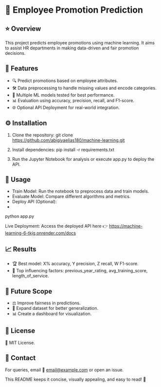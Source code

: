 # 🚀 Employee Promotion Prediction

## ⭐️ Overview
This project predicts employee promotions using machine learning. It aims to assist HR departments in making data-driven and fair promotion decisions.

## 📌 Features
- 🔍 Predict promotions based on employee attributes.
- 🛠 Data preprocessing to handle missing values and encode categories.
- 🤖 Multiple ML models tested for best performance.
- 📊 Evaluation using accuracy, precision, recall, and F1-score.
- 🌐 Optional API Deployment for real-world integration.

## ⚙️ Installation
1. Clone the repository:
git clone https://github.com/abigiyaelias180/machine-learning.git

2. Install dependencies:
pip install -r requirements.txt
3. Run the Jupyter Notebook for analysis or execute app.py to deploy the API.

## 🚀 Usage
- Train Model: Run the notebook to preprocess data and train models.
- Evaluate Model: Compare different algorithms and metrics.
- Deploy API (Optional):
- 
python app.py

Live Deployment: Access the deployed API here 👉 https://machine-learning-6-tkjg.onrender.com/docs

## 📈 Results
- 🏆 Best model: X% accuracy, Y precision, Z recall, W F1-score.
- 🔑 Top influencing factors: previous_year_rating, avg_training_score, length_of_service.

## 🔮 Future Scope
- ⚖️ Improve fairness in predictions.
- 📂 Expand dataset for better generalization.
- 📊 Create a dashboard for visualization.

## 📜 License
📝 MIT License.

## 📩 Contact
For queries, email 📧 [email@example.com](abigiyaelias180@gmail.com) or open an issue.

This README keeps it concise, visually appealing, and easy to read! 🚀
